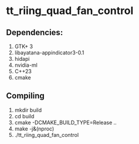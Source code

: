 # tt_riing_quad_fan_control

## Dependencies:
1. GTK+ 3
2. libayatana-appindicator3-0.1
3. hidapi
4. nvidia-ml
5. C++23
6. cmake

## Compiling
1. mkdir build
2. cd build
3. cmake -DCMAKE_BUILD_TYPE=Release ..
4. make -j&(nproc)
5. ./tt_riing_quad_fan_control
